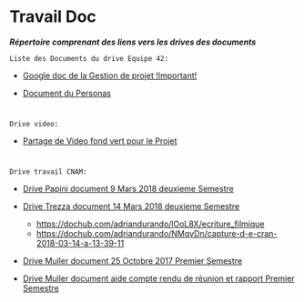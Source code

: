 # Travail Doc
_**Répertoire comprenant des liens vers les drives des documents**_

`Liste des Documents du drive Equipe 42:`

+ [Google doc de la Gestion de projet !Important!](https://docs.google.com/document/d/1cEOaakTBWQ4kBH9rioCFsrPKdQHFSAp3BN4P0jEGNjw/edit#)

+ [Document du Personas](https://docs.google.com/document/d/1jXiQXZTr_hdW77Kd2Mxzk35fRKZa2nUTnEx1L5CTPIk/edit)
#
`Drive video:`

+ [Partage de Video fond vert pour le Projet](https://drive.google.com/drive/u/0/folders/1eBx4x8Zprd3JdrPLPqn1_vY6MZkZl9fs)

#
`Drive travail CNAM:`

+ [Drive Papini document 9 Mars 2018 deuxieme Semestre](https://drive.google.com/drive/u/0/folders/1obUVBjYSsIf8rhPQ5SjYPUQhykYLn7Aw)

+ [Drive Trezza document 14 Mars 2018 deuxieme Semestre](https://drive.google.com/drive/u/0/folders/1_uo7755VugyjWkgE2ofN5KGnOSpI5q4s)
  + https://dochub.com/adriandurando/lOoL8X/ecriture_filmique 
  + https://dochub.com/adriandurando/NMqvDn/capture-d-e-cran-2018-03-14-a-13-39-11

+ [Drive Muller document 25 Octobre 2017 Premier Semestre](https://drive.google.com/drive/u/0/folders/0BwVXdtNFUQxoakNGTEZYSzNVUlU)

+ [Drive Muller document aide compte rendu de réunion et rapport Premier Semestre](https://drive.google.com/drive/u/0/folders/0BwVXdtNFUQxoNWlUdF9ncXh6VGM)



